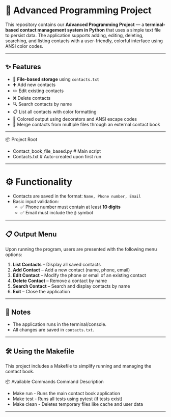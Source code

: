 # 📇 Advanced Programming Project

This repository contains our **Advanced Programming Project** — a **terminal-based contact management system in Python** that uses a simple text file to persist data. The application supports adding, editing, deleting, searching, and listing contacts with a user-friendly, colorful interface using ANSI color codes.

---

## ✨ Features

- 📂 **File-based storage** using `contacts.txt`
- ➕ Add new contacts
- ✏️ Edit existing contacts
- ❌ Delete contacts
- 🔍 Search contacts by name
- 📋 List all contacts with color formatting
- 🎨 Colored output using decorators and ANSI escape codes
- 🔗 Merge contacts from multiple files through an external contact book

---

📦 Project Root
- Contact_book_file_based.py # Main script
- Contacts.txt # Auto-created upon first run

---

# ⚙️ Functionality

- Contacts are saved in the format: `Name, Phone number, Email`
- Basic input validation:
  - ✅ Phone number must contain at least **10 digits**
  - ✅ Email must include the `@` symbol

---

## 📋 Output Menu

Upon running the program, users are presented with the following menu options:

1. **List Contacts** – Display all saved contacts
2. **Add Contact** – Add a new contact (name, phone, email)
3. **Edit Contact** – Modify the phone or email of an existing contact
4. **Delete Contact** – Remove a contact by name
5. **Search Contact** – Search and display contacts by name
6. **Exit** – Close the application

---

## 📝 Notes

- The application runs in the terminal/console.
- All changes are saved in `contacts.txt`.

---

## 🛠️ Using the Makefile
This project includes a Makefile to simplify running and managing the contact book.

📦 Available Commands
Command	Description
- Make run - Runs the main contact book application
- Make test	- Runs all tests using pytest (if tests exist)
- Make clean - Deletes temporary files like cache and user data

---
